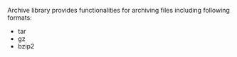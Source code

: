 Archive library provides functionalities for archiving files including following formats:

* tar
* gz
* bzip2
